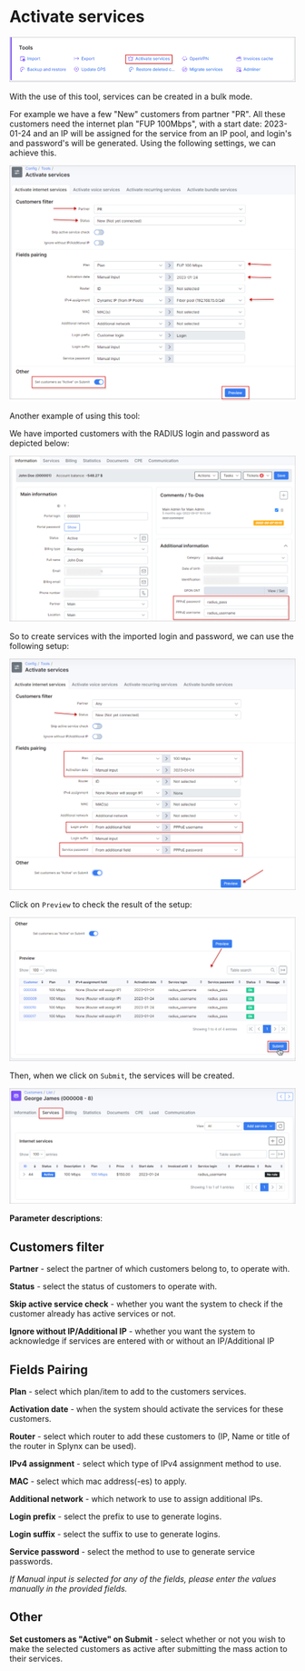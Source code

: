 Activate services
===

![icon](icon.png)

With the use of this tool, services can be created in a bulk mode.

For example we have a few "New" customers from partner "PR". All these customers need the  internet plan "FUP 100Mbps",  with a start date: 2023-01-24 and an IP will be assigned for the service from an IP pool, and login's and password's will be generated. Using the  following settings, we can achieve this.

![activate1](activate1.png)

Another example of using this tool:

We have imported customers with the RADIUS login and password as depicted below:

![customer](customer.png)

So to create services with the imported login and password, we can use the following setup:

![activate](activate_for_customer.png)

Click on `Preview` to check the result of the setup:

![preview](preview.png)

Then, when we click on `Submit`, the services will be created.

![service](created_service.png)

**Parameter descriptions**:

## Customers filter

**Partner** - select the partner of which customers belong to, to operate with.

**Status** - select the status of customers to operate with.

**Skip active service check** - whether you want the system to check if the customer already has active services or not.

**Ignore without IP/Additional IP** - whether you want the system to acknowledge if services are entered with or without an IP/Additional IP


## Fields Pairing

**Plan** -  select which plan/item to add to the customers services.

**Activation date** -  when the system should activate the services for these customers.

**Router** - select which router to add these customers to (IP, Name or title of the router in Splynx can be used).

**IPv4 assignment** - select which type of IPv4 assignment method to use.

**MAC** - select which mac address(-es) to apply.

**Additional network** - which network to use to assign additional IPs.

**Login prefix** - select the prefix to use to generate logins.

**Login suffix** - select the suffix to use to generate logins.

**Service password** - select the method to use to generate service passwords.

*If Manual input is selected for any of the fields, please enter the values manually in the provided fields.*

## Other

**Set customers as "Active" on Submit** - select whether or not you wish to make the selected customers as active after submitting the mass action to their services.
